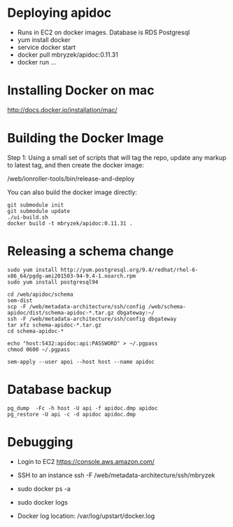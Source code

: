 Deploying apidoc
================

 - Runs in EC2 on docker images. Database is RDS Postgresql
 - yum install docker
 - service docker start
 - docker pull mbryzek/apidoc:0.11.31
 - docker run ...

Installing Docker on mac
========================

  http://docs.docker.io/installation/mac/

Building the Docker Image
=========================

  Step 1: Using a small set of scripts that will tag the repo, update
  any markup to latest tag, and then create the docker image:
  
  /web/ionroller-tools/bin/release-and-deploy

  You can also build the docker image directly:

    git submodule init
    git submodule update
    ./ui-build.sh
    docker build -t mbryzek/apidoc:0.11.31 .

Releasing a schema change
=========================

    sudo yum install http://yum.postgresql.org/9.4/redhat/rhel-6-x86_64/pgdg-ami201503-94-9.4-1.noarch.rpm
    sudo yum install postgresql94

    cd /web/apidoc/schema
    sem-dist
    scp -F /web/metadata-architecture/ssh/config /web/schema-apidoc/dist/schema-apidoc-*.tar.gz dbgateway:~/
    ssh -F /web/metadata-architecture/ssh/config dbgateway
    tar xfz schema-apidoc-*.tar.gz
    cd schema-apidoc-*

    echo "host:5432:apidoc:api:PASSWORD" > ~/.pgpass
    chmod 0600 ~/.pgpass

    sem-apply --user apoi --host host --name apidoc

Database backup
===============

    pg_dump  -Fc -h host -U api -f apidoc.dmp apidoc
    pg_restore -U api -c -d apidoc apidoc.dmp

Debugging
=========

 - Login to EC2 https://console.aws.amazon.com/

 - SSH to an instance
   ssh -F /web/metadata-architecture/ssh/mbryzek <EC2 Hostname>

 - sudo docker ps -a

 - sudo docker logs <container id>

 - Docker log location: /var/log/upstart/docker.log
